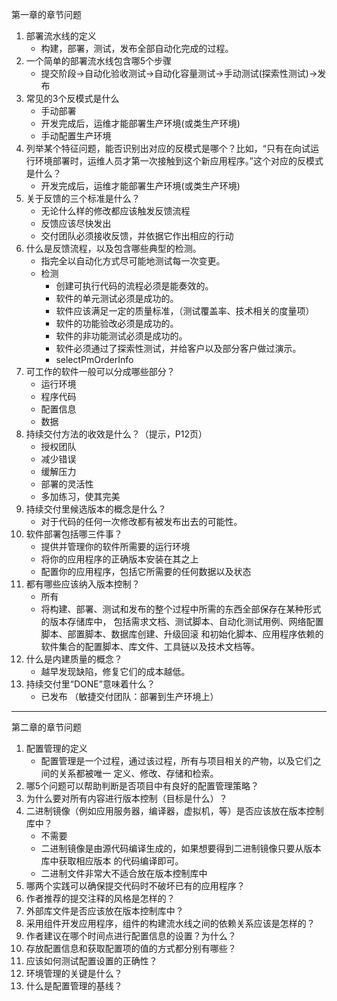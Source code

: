 第一章的章节问题
1. 部署流水线的定义
    + 构建，部署，测试，发布全部自动化完成的过程。
2. 一个简单的部署流水线包含哪5个步骤
    + 提交阶段->自动化验收测试->自动化容量测试->手动测试(探索性测试)->发布
3. 常见的3个反模式是什么
    + 手动部署
    + 开发完成后，运维才能部署生产环境(或类生产环境)
    + 手动配置生产环境
4. 列举某个特征问题，能否识别出对应的反模式是哪个？比如，“只有在向试运行环境部署时，运维人员才第一次接触到这个新应用程序。”这个对应的反模式是什么？
    + 开发完成后，运维才能部署生产环境(或类生产环境)
5. 关于反馈的三个标准是什么？
    + 无论什么样的修改都应该触发反馈流程
    + 反馈应该尽快发出
    + 交付团队必须接收反馈，并依据它作出相应的行动
6. 什么是反馈流程，以及包含哪些典型的检测。
    + 指完全以自动化方式尽可能地测试每一次变更。
    + 检测
        * 创建可执行代码的流程必须是能奏效的。
        * 软件的单元测试必须是成功的。
        * 软件应该满足一定的质量标准，（测试覆盖率、技术相关的度量项）
        * 软件的功能验改必须是成功的。
        * 软件的非功能测试必须是成功的。
        * 软件必须通过了探索性测试，并给客户以及部分客户做过演示。
        * selectPmOrderInfo
7. 可工作的软件一般可以分成哪些部分？
    + 运行环境
    + 程序代码
    + 配置信息
    + 数据
8. 持续交付方法的收效是什么？（提示，P12页）
    + 授权团队
    + 减少错误
    + 缓解压力
    + 部署的灵活性
    + 多加练习，使其完美
9. 持续交付里候选版本的概念是什么？
    + 对于代码的任何一次修改都有被发布出去的可能性。
10. 软件部署包括哪三件事？
    + 提供并管理你的软件所需要的运行环境
    + 将你的应用程序的正确版本安装在其之上
    + 配置你的应用程序，包括它所需要的任何数据以及状态
11. 都有哪些应该纳入版本控制？
    + 所有
    + 将构建、部署、测试和发布的整个过程中所需的东西全部保存在某种形式的版本存储库中，
    包括需求文档、测试脚本、自动化测试用例、网络配置脚本、部置脚本、数据库创建、升级回滚
    和初始化脚本、应用程序依赖的软件集合的配置脚本、库文件、工具链以及技术文档等。
12. 什么是内建质量的概念？
    + 越早发现缺陷，修复它们的成本越低。
13. 持续交付里“DONE”意味着什么？
    + 已发布 （敏捷交付团队：部署到生产环境上）

--------------------------------------------------------------------------------
第二章的章节问题
1. 配置管理的定义
    + 配置管理是一个过程，通过该过程，所有与项目相关的产物，以及它们之间的关系都被唯一
    定义、修改、存储和检索。
2. 哪5个问题可以帮助判断是否项目中有良好的配置管理策略？
3. 为什么要对所有内容进行版本控制（目标是什么）？
4. 二进制镜像（例如应用服务器，编译器，虚拟机，等）是否应该放在版本控制库中？
    + 不需要
    + 二进制镜像是由源代码编译生成的，如果想要得到二进制镜像只要从版本库中获取相应版本
    的代码编译即可。
    + 二进制文件非常大不适合放在版本控制库中
5. 哪两个实践可以确保提交代码时不破坏已有的应用程序？
6. 作者推荐的提交注释的风格是怎样的？
7. 外部库文件是否应该放在版本控制库中？
8. 采用组件开发应用程序，组件的构建流水线之间的依赖关系应该是怎样的？
9. 作者建议在哪个时间点进行配置信息的设置？为什么？
10. 存放配置信息和获取配置项的值的方式都分别有哪些？
11. 应该如何测试配置设置的正确性？
12. 环境管理的关键是什么？
13. 什么是配置管理的基线？
